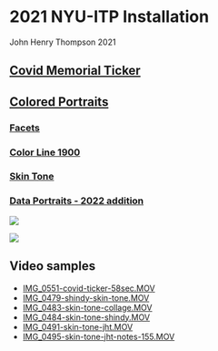 # 2021 NYU-ITP Installation

John Henry Thompson
2021

## [Covid Memorial Ticker](covid.md)

## [Colored Portraits](colored.md)

### [Facets](facets.md)

### [Color Line 1900](color-line.md)

### [Skin Tone](skin-tone.md)

### [Data Portraits - 2022 addition ](data-portraits.md)

[![](https://jht1493.net/a1/skt/assets/mov/Colored-Portraits-2021/2022-01-01/IMG_0575-hall-full.JPEG)](https://jht1493.net/a1/skt/assets/mov/Colored-Portraits-2021/2022-01-01/IMG_0575-hall-full.JPEG)

[![](https://jht1493.net/a1/skt/assets/mov/Colored-Portraits-2021/2022-01-01/IMG_0577-covid-hall.JPEG)](https://jht1493.net/a1/skt/assets/mov/Colored-Portraits-2021/2022-01-01/IMG_0577-covid-hall.JPEG)

## Video samples

- [IMG_0551-covid-ticker-58sec.MOV](https://jht1493.net/a1/skt/assets/mov/Colored-Portraits-2021/2022-01-01/IMG_0551-covid-ticker-58sec.MOV)
- [IMG_0479-shindy-skin-tone.MOV](https://jht1493.net/a1/skt/assets/mov/Colored-Portraits-2021/2022-01-01/IMG_0479-shindy-skin-tone.MOV)
- [IMG_0483-skin-tone-collage.MOV](https://jht1493.net/a1/skt/assets/mov/Colored-Portraits-2021/2022-01-01/IMG_0483-skin-tone-collage.MOV)
- [IMG_0484-skin-tone-shindy.MOV](https://jht1493.net/a1/skt/assets/mov/Colored-Portraits-2021/2022-01-01/IMG_0484-skin-tone-shindy.MOV)
- [IMG_0491-skin-tone-jht.MOV](https://jht1493.net/a1/skt/assets/mov/Colored-Portraits-2021/2022-01-01/IMG_0491-skin-tone-jht.MOV)
- [IMG_0495-skin-tone-jht-notes-155.MOV](https://jht1493.net/a1/skt/assets/mov/Colored-Portraits-2021/2022-01-01/IMG_0495-skin-tone-jht-notes-155.MOV)
